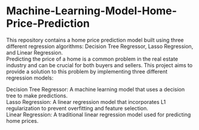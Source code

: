 # Machine-Learning-Model-Home-Price-Prediction

This repository contains a home price prediction model built using three different regression algorithms: Decision Tree Regressor, Lasso Regression, and Linear Regression. <br />
Predicting the price of a home is a common problem in the real estate industry and can be crucial for both buyers and sellers. This project aims to provide a solution to this problem by implementing three different regression models:

Decision Tree Regressor: A machine learning model that uses a decision tree to make predictions.  
Lasso Regression: A linear regression model that incorporates L1 regularization to prevent overfitting and feature selection.  
Linear Regression: A traditional linear regression model used for predicting home prices.  

